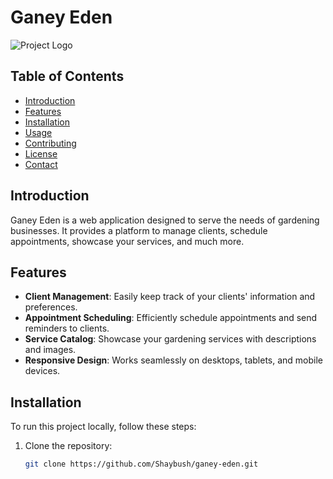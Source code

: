 # Ganey Eden

![Project Logo](https://www.ganey-eden.com/wp-content/uploads/2020/02/%D7%92%D7%A0%D7%99-%D7%A2%D7%93%D7%9F-%D7%94%D7%93%D7%A8.png)

## Table of Contents
- [Introduction](#introduction)
- [Features](#features)
- [Installation](#installation)
- [Usage](#usage)
- [Contributing](#contributing)
- [License](#license)
- [Contact](#contact)

## Introduction

Ganey Eden is a web application designed to serve the needs of gardening businesses. It provides a platform to manage clients, schedule appointments, showcase your services, and much more.

## Features

- **Client Management**: Easily keep track of your clients' information and preferences.
- **Appointment Scheduling**: Efficiently schedule appointments and send reminders to clients.
- **Service Catalog**: Showcase your gardening services with descriptions and images.
- **Responsive Design**: Works seamlessly on desktops, tablets, and mobile devices.

## Installation

To run this project locally, follow these steps:

1. Clone the repository:
   ```bash
   git clone https://github.com/Shaybush/ganey-eden.git
